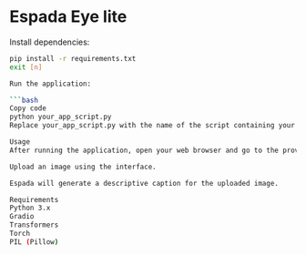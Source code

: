 # Espada Eye lite

Install dependencies:

```bash
pip install -r requirements.txt
exit [n]

Run the application:

```bash
Copy code
python your_app_script.py
Replace your_app_script.py with the name of the script containing your code.

Usage
After running the application, open your web browser and go to the provided link (usually http://localhost:7860).

Upload an image using the interface.

Espada will generate a descriptive caption for the uploaded image.

Requirements
Python 3.x
Gradio
Transformers
Torch
PIL (Pillow)
